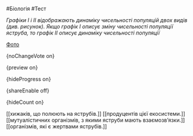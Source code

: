 #Біологія #Тест

*Графіки І і II відображають динаміку чисельності популяцій двох видів  (див. рисунок). Якщо графік І описує зміну чисельності популяції  яструба, то графік II описує динаміку чисельності популяції*

[Фото](https://zno.osvita.ua//doc/images/znotest/23/2304/bio-prob-2013_44_2304.jpg)

{noChangeVote on}

{preview on}

{hideProgress on}

{shareEnable off}

{hideCount on}

[[хижаків, що полюють на яструбів.]]
[[продуцентів цієї екосистеми.]]
[[мутуалістичних організмів, з якими яструби мають взаємозв’язки.]]
[[організмів, які є жертвами яструбів.]]
